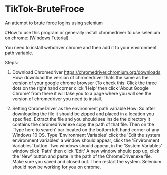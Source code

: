 # TikTok-BruteFroce
An attempt to brute force logins using selenium


#How to use this program or generally install chromedriver to use selenium on chrome: (Windows Tutorial)

You need to install webdriver chrome and then add it to your environment path variable. 

Steps:
1. Download Chromedriver https://chromedriver.chromium.org/downloads 
    How:
    download the version of chromedriver thats the same as the version of your google chrome browser (To check this: Click the three dots on the right hand corner click 'Help' then 
    click 'About Google Chrome' from there it will take you to a page where you will see the version of chromedriver you need to install. 
    
    
2. Setting ChromeDriver as the environment path variable 
    How: So after downloading the file it should be zipped and placed in a location you specified. Extract the file and you should see inside the directory it contains the chromedriver.exe
    copy the path of that file. Then on the 'Type here to search' bar located on the bottom left hand corner of any Windows 10 OS. Type 'Environment Variables' click the 'Edit the system 
    environment variables' a window should appear, click the 'Environment Variables' button. Two windows should appear, in the 'System Variables' window click 'Path' then click 'Edit' A new window 
    should pop up, click the 'New' button and paste in the path of the ChromeDriver.exe file. Make sure you saved and closed out. Then restart the system. Selenium should now be working for you on chrome.
    
    
    
